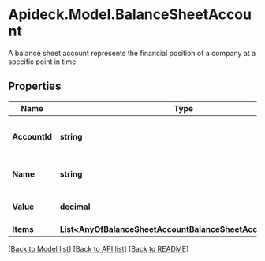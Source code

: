 # Apideck.Model.BalanceSheetAccount
A balance sheet account represents the financial position of a company at a specific point in time.

## Properties

Name | Type | Description | Notes
------------ | ------------- | ------------- | -------------
**AccountId** | **string** | The unique identifier for the account. | [optional] [readonly] 
**Name** | **string** | Name of the report item | [optional] 
**Value** | **decimal** | The value of the account. | [optional] 
**Items** | [**List&lt;AnyOfBalanceSheetAccountBalanceSheetAccountRecord&gt;**](AnyOfBalanceSheetAccountBalanceSheetAccountRecord.md) |  | [optional] 

[[Back to Model list]](../README.md#documentation-for-models) [[Back to API list]](../README.md#documentation-for-api-endpoints) [[Back to README]](../README.md)

